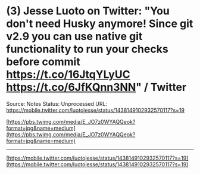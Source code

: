 # (3) Jesse Luoto on Twitter: "You don't need Husky anymore! Since git v2.9 you can use native git functionality to run your checks before commit https://t.co/16JtqYLyUC https://t.co/6JfKQnn3NN" / Twitter

Source: Notes
Status: Unprocessed
URL: https://mobile.twitter.com/luotojesse/status/1438149102932570117?s=19

[https://pbs.twimg.com/media/E_JO7z0WYAQQeok?format=jpg&name=medium](https://pbs.twimg.com/media/E_JO7z0WYAQQeok?format=jpg&name=medium)

---

[https://mobile.twitter.com/luotojesse/status/1438149102932570117?s=19](https://mobile.twitter.com/luotojesse/status/1438149102932570117?s=19)